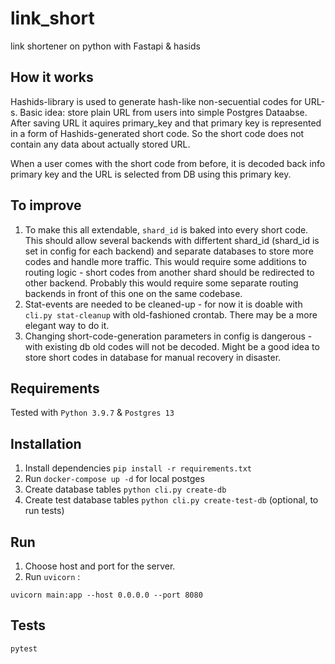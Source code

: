 # link_short
link shortener on python with Fastapi &amp; hasids

## How it works
Hashids-library is used to generate hash-like non-secuential codes for URL-s. 
Basic idea: store plain URL from users into simple Postgres Dataabse. After saving URL it aquires primary_key and that primary key is represented in a form of Hashids-generated short code. So the short code does not contain any data about actually stored URL.

When a user comes with the short code from before, it is decoded back info primary key and the URL is selected from DB using this primary key. 

## To improve
1. To make this all extendable, `shard_id` is baked into every short code. This should allow several backends with differtent shard_id (shard_id is set in config for each backend) and separate databases to store more codes and handle more traffic. This would require some additions to routing logic - short codes from another shard should be redirected to other backend. Probably this would require some separate routing backends in front of this one on the same codebase.
2. Stat-events are needed to be cleaned-up - for now it is doable with `cli.py stat-cleanup` with old-fashioned crontab. There may be a more elegant way to do it. 
3. Changing short-code-generation parameters in config is dangerous - with existing db old codes will not be decoded. Might be a good idea to store short codes in database for manual recovery in disaster.

## Requirements
Tested with `Python 3.9.7` &amp; `Postgres 13`

## Installation
1. Install dependencies `pip install -r requirements.txt`
2. Run `docker-compose up -d` for local postges
3. Create database tables `python cli.py create-db`
4. Create test database tables `python cli.py create-test-db` (optional, to run tests)

## Run

1. Choose host and port for the server.
2. Run `uvicorn` : 
```
uvicorn main:app --host 0.0.0.0 --port 8080
```


## Tests
```
pytest
```
